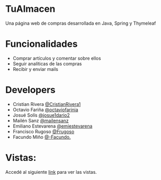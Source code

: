 # TuAlmacen
Una página web de compras desarrollada en Java, Spring y Thymeleaf

# Funcionalidades
- Comprar artículos y comentar sobre ellos
- Seguir analíticas de las compras
- Recibir y enviar mails

# Developers
- Cristian Rivera [@CristianRivera1](https://github.com/CristianRivera1) 
- Octavio Fariña [@octaviofarinia](https://github.com/octaviofarinia)
- Josué Solís [@josue1dario2](https://github.com/josue1dario2)
- Mailén Sanz [@mailensanz](https://github.com/mailensanz)
- Emiliano Estevarena [@emiestevarena](https://github.com/emiestevarena)
- Francisco Rugoso [@Frugoso](https://github.com/Frugoso)
- Facundo Miño [@-Facundo.](https://github.com/43832580)

# Vistas:
Accedé al siguiente [link](https://drive.google.com/drive/folders/1BcS3xLQwTkxzmyoRDfi8BFmgEepI6S-6?usp=sharing) para ver las vistas.

